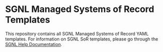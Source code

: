 # SGNL Managed Systems of Record Templates

This repository contains all SGNL Managed Systems of Record YAML templates. 
For information on SGNL SoR templates, please go through the [SGNL Help Documentation](https://help.sgnl.ai/articles/systems-of-record/catalogs-and-templates/). 
